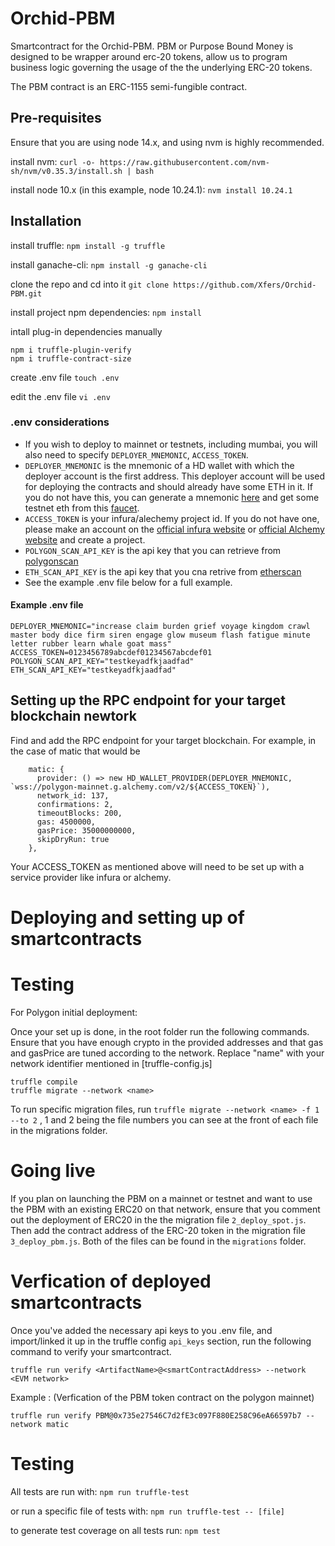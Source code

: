 # Orchid-PBM
Smartcontract for the Orchid-PBM. PBM or Purpose Bound Money is designed to be wrapper around erc-20 tokens, allow us to program business logic governing the usage of the the underlying ERC-20 tokens. 

The PBM contract is an ERC-1155 semi-fungible contract. 

## Pre-requisites
Ensure that you are using node 14.x, and using nvm is highly recommended. 

install nvm:
`curl -o- https://raw.githubusercontent.com/nvm-sh/nvm/v0.35.3/install.sh | bash`

install node 10.x (in this example, node 10.24.1):
`nvm install 10.24.1`
## Installation
install truffle:
`npm install -g truffle`

install ganache-cli:
`npm install -g ganache-cli`

clone the repo and cd into it
`git clone https://github.com/Xfers/Orchid-PBM.git`

install project npm dependencies:
`npm install`

intall plug-in dependencies manually
```
npm i truffle-plugin-verify
npm i truffle-contract-size
```

create .env file
`touch .env`

edit the .env file
`vi .env`


### .env considerations

-   If you wish to deploy to mainnet or testnets, including mumbai, you will also need to specify `DEPLOYER_MNEMONIC`, `ACCESS_TOKEN`.
-   `DEPLOYER_MNEMONIC` is the mnemonic of a HD wallet with which the deployer account is the first address. This deployer account will be used for deploying the contracts and should already have some ETH in it. If you do not have this, you can generate a mnemonic [here](https://iancoleman.io/bip39/#english) and get some testnet eth from this [faucet](https://faucet.metamask.io/).
-   `ACCESS_TOKEN` is your infura/alechemy project id. If you do not have one, please make an account on the [official infura website](https://infura.io/) or [official Alchemy website](https://dashboard.alchemyapi.io/) and create a project.
-   `POLYGON_SCAN_API_KEY` is the api key that you can retrieve from [polygonscan](https://polygonscan.com/myapikey)
-   `ETH_SCAN_API_KEY` is the api key that you cna retrive from [etherscan](httsp://etherscan.com/myapikey)
-   See the example .env file below for a full example.

#### Example .env file
```
DEPLOYER_MNEMONIC="increase claim burden grief voyage kingdom crawl master body dice firm siren engage glow museum flash fatigue minute letter rubber learn whale goat mass"
ACCESS_TOKEN=0123456789abcdef01234567abcdef01
POLYGON_SCAN_API_KEY="testkeyadfkjaadfad"
ETH_SCAN_API_KEY="testkeyadfkjaadfad"
```
## Setting up the RPC endpoint for your target blockchain newtork
Find and add the RPC endpoint for your target blockchain. For example, in the case of matic that would be 
```
    matic: {
      provider: () => new HD_WALLET_PROVIDER(DEPLOYER_MNEMONIC, `wss://polygon-mainnet.g.alchemy.com/v2/${ACCESS_TOKEN}`),
      network_id: 137,
      confirmations: 2,
      timeoutBlocks: 200,
      gas: 4500000,
      gasPrice: 35000000000,
      skipDryRun: true
    },

```
Your ACCESS_TOKEN as mentioned above will need to be set up with a service provider like infura or alchemy. 

# Deploying and setting up of smartcontracts

# Testing

For Polygon initial deployment:

Once your set up is done, in the root folder run the following commands. 
Ensure that you have enough crypto in the provided addresses and that gas and gasPrice are tuned according to the network. 
Replace "name" with your network identifier mentioned in [truffle-config.js]
```
truffle compile 
truffle migrate --network <name>
```

To run specific migration files, run `truffle migrate --network <name> -f 1 --to 2` , 1 and 2 being the file numbers you can see at the front of each file in the migrations folder.

# Going live 

If you plan on launching the PBM on a mainnet or testnet and want to use the PBM with an existing ERC20 on that network, ensure that you comment out the deployment of ERC20 in the the migration file `2_deploy_spot.js`. Then add the contract address of the ERC-20 token in the migration file `3_deploy_pbm.js`.  Both of the files can be found in the `migrations` folder. 

# Verfication of deployed smartcontracts 
Once you've added the necessary api keys to you .env file, and import/linked it up in the truffle config `api_keys` section, run the following command to verify your smartcontract. 

```
truffle run verify <ArtifactName>@<smartContractAddress> --network <EVM network>
```
Example : (Verfication of the PBM token contract on the polygon mainnet)
```
truffle run verify PBM@0x735e27546C7d2fE3c097F880E258C96eA66597b7 --network matic
```
# Testing

All tests are run with:
`npm run truffle-test`

or run a specific file of tests with:
`npm run truffle-test -- [file]`

to generate test coverage on all tests run:
`npm test`